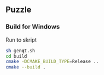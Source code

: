 ## Puzzle

### Build for Windows
Run to skript
```sh
sh genqt.sh
cd build
cmake -DCMAKE_BUILD_TYPE=Release ..
cmake --build .
```

